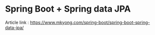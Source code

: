 # Spring Boot + Spring data JPA

Article link : https://www.mkyong.com/spring-boot/spring-boot-spring-data-jpa/